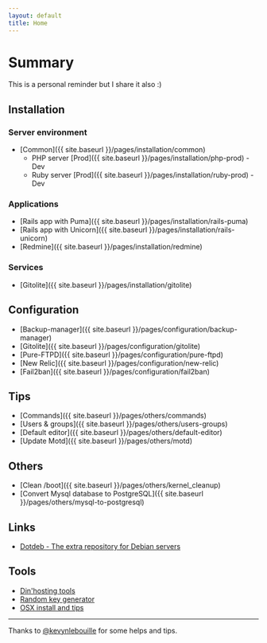 ```yaml
---
layout: default
title: Home
---
```


# Summary

This is a personal reminder but I share it also :)

## Installation

### Server environment
- [Common]({{ site.baseurl }}/pages/installation/common)
  - PHP server [Prod]({{ site.baseurl }}/pages/installation/php-prod) - Dev
  - Ruby server [Prod]({{ site.baseurl }}/pages/installation/ruby-prod) - Dev

### Applications
- [Rails app with Puma]({{ site.baseurl }}/pages/installation/rails-puma)
- [Rails app with Unicorn]({{ site.baseurl }}/pages/installation/rails-unicorn)
- [Redmine]({{ site.baseurl }}/pages/installation/redmine)

### Services
- [Gitolite]({{ site.baseurl }}/pages/installation/gitolite)


## Configuration

- [Backup-manager]({{ site.baseurl }}/pages/configuration/backup-manager)
- [Gitolite]({{ site.baseurl }}/pages/configuration/gitolite)
- [Pure-FTPD]({{ site.baseurl }}/pages/configuration/pure-ftpd)
- [New Relic]({{ site.baseurl }}/pages/configuration/new-relic)
- [Fail2ban]({{ site.baseurl }}/pages/configuration/fail2ban)


## Tips

- [Commands]({{ site.baseurl }}/pages/others/commands)
- [Users & groups]({{ site.baseurl }}/pages/others/users-groups)
- [Default editor]({{ site.baseurl }}/pages/others/default-editor)
- [Update Motd]({{ site.baseurl }}/pages/others/motd)


## Others

- [Clean /boot]({{ site.baseurl }}/pages/others/kernel_cleanup)
- [Convert Mysql database to PostgreSQL]({{ site.baseurl }}/pages/others/mysql-to-postgresql)


## Links

- [Dotdeb - The extra repository for Debian servers](http://www.dotdeb.org/)


## Tools

- [Din'hosting tools](http://outils.dinhosting.fr)
- [Random key generator](http://randomkeygen.com/)
- [OSX install and tips](http://nicolas-brousse.github.io/osx-install-and-tips/)


------------------------------------------------------------
Thanks to [@kevynlebouille](http://twitter.com/kevynlebouille) for some helps and tips.

